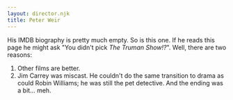```yaml
---
layout: director.njk
title: Peter Weir
---
```


His IMDB biography is pretty much empty. So is this one. If he reads this page he might ask "You didn't pick _The Truman Show!?_". Well, there are two reasons:

1. Other films are better.
2. Jim Carrey was miscast. He couldn't do the same transition to drama as could Robin Williams; he was still the pet detective. And the ending was a bit... meh.